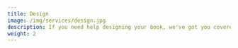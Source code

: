 ```yaml
---
title: Design
image: /img/services/design.jpg
description: If you need help designing your book, we've got you covered! Our design process is collaborative and extensive! Your input and feedback is a focal point as we create a book cover and interior layout that will jump off the shelves.
weight: 2
---
```

